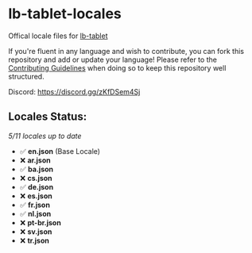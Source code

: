 # lb-tablet-locales
Offical locale files for [lb-tablet](https://lbscripts.com/tablet)

If you're fluent in any language and wish to contribute, you can fork this repository and add or update your language!
Please refer to the [Contributing Guidelines](https://github.com/lbphone/lb-tablet-locales/blob/main/CONTRIBUTING.md) when doing so to keep this repository well structured. 

Discord: https://discord.gg/zKfDSem4Sj


## Locales Status:
*5/11 locales up to date*
- ✅ **en.json** (Base Locale)
- ❌ **ar.json**
- ✅ **ba.json**
- ❌ **cs.json**
- ✅ **de.json**
- ❌ **es.json**
- ✅ **fr.json**
- ✅ **nl.json**
- ❌ **pt-br.json**
- ❌ **sv.json**
- ❌ **tr.json**
<!-- Recap End -->
